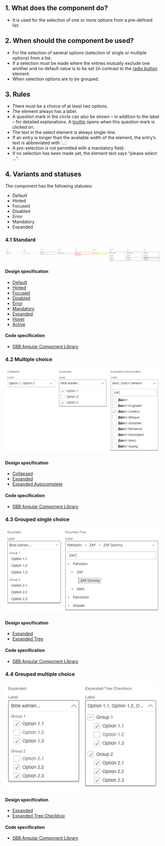 ## 1. What does the component do? 
* It is used for the selection of one or more options from a pre-defined list.


## 2. When should the component be used?
* For the selection of several options (selection of single or multiple options) from a list.
* If a selection must be made where the entries mutually exclude one another and no default value is to be set (in contrast to the [radio button](https://digital.sbb.ch/en/webapps/components/radiobutton) element.
* When selection options are to be grouped.


## 3. Rules
* There must be a choice of at least two options.
* The element always has a label.
* A question mark in the circle can also be shown – in addition to the label – for detailed explanations. A [tooltip](https://digital.sbb.ch/en/webapps/components/tooltip) opens when this question mark is clicked on.
* The text in the select element is always single-line.
* If an entry is longer than the available width of the element, the entry’s text is abbreviated with ‘…’.
* A pre-selection is not permitted with a mandatory field.
* If no selection has been made yet, the element text says “please select …”.


## 4. Variants and statuses
The component has the following statuses:
* Default
* Hinted
* Focused
* Disabled
* Error
* Mandatory
* Expanded

### 4.1 Standard
![Image of the select component in the standard variant](https://raw.githubusercontent.com/sbb-design-systems/design-system-webapp-documentation/master/documentation/components/select/images/Select_Default.png 'class: image')

#### Design specification
* [Default](https://www.sketch.com/s/58b25e4c-bf9c-4f74-973f-503538fcbea2/a/5ynoRd#Inspector)
* [Hinted](https://www.sketch.com/s/58b25e4c-bf9c-4f74-973f-503538fcbea2/a/v88vv84#Inspector)
* [Focused](https://www.sketch.com/s/58b25e4c-bf9c-4f74-973f-503538fcbea2/a/bDLaGj#Inspector)
* [Disabled](https://www.sketch.com/s/58b25e4c-bf9c-4f74-973f-503538fcbea2/a/Wjdn2k#Inspector)
* [Error](https://www.sketch.com/s/58b25e4c-bf9c-4f74-973f-503538fcbea2/a/3LoxWm#Inspector)
* [Mandatory](https://www.sketch.com/s/58b25e4c-bf9c-4f74-973f-503538fcbea2/a/4aabbaD#Inspector)
* [Expanded](https://www.sketch.com/s/58b25e4c-bf9c-4f74-973f-503538fcbea2/a/r79r5A#Inspector)
* [Hover](https://www.sketch.com/s/58b25e4c-bf9c-4f74-973f-503538fcbea2/a/nKQDZl#Inspector)
* [Active](https://www.sketch.com/s/58b25e4c-bf9c-4f74-973f-503538fcbea2/a/QqD1Mb#Inspector)

#### Code specification
* [SBB Angular Component Library](https://sbb-angular.app.sbb.ch/business/components/select)

### 4.2 Multiple choice 
![Image of the select component with multiple choice](https://raw.githubusercontent.com/sbb-design-systems/design-system-webapp-documentation/master/documentation/components/select/images/select_multi.png 'class: image')

#### Design specification
* [Collapsed](https://www.sketch.com/s/58b25e4c-bf9c-4f74-973f-503538fcbea2/a/xz0QA0#Inspector)
* [Expanded](https://www.sketch.com/s/58b25e4c-bf9c-4f74-973f-503538fcbea2/a/EAeGJq#Inspector)
* [Expanded Autocomplete](https://www.sketch.com/s/58b25e4c-bf9c-4f74-973f-503538fcbea2/a/j14rpb#Inspector)

#### Code specification
* [SBB Angular Component Library](https://sbb-angular.app.sbb.ch/business/components/select)

### 4.3 Grouped single choice
![Image of the select component with grouped entries](https://raw.githubusercontent.com/sbb-design-systems/design-system-webapp-documentation/master/documentation/components/select/images/Select_Grouped_Single.png 'class: image')

#### Design specification
* [Expanded](https://www.sketch.com/s/58b25e4c-bf9c-4f74-973f-503538fcbea2/a/dAgjMj#Inspector)
* [Expanded Tree](https://www.sketch.com/s/58b25e4c-bf9c-4f74-973f-503538fcbea2/a/m4Ye4w#Inspector)

#### Code specification
* [SBB Angular Component Library](https://sbb-angular.app.sbb.ch/business/components/select)

### 4.4 Grouped multiple choice
![Image of the select component with grouped entries and multiple choice](https://raw.githubusercontent.com/sbb-design-systems/design-system-webapp-documentation/master/documentation/components/select/images/Select_Grouped_Multi.png 'class: image')

#### Design specification
* [Expanded](https://www.sketch.com/s/58b25e4c-bf9c-4f74-973f-503538fcbea2/a/zJyK5l#Inspector)
* [Expanded Tree Checkbox](https://www.sketch.com/s/58b25e4c-bf9c-4f74-973f-503538fcbea2/a/ZZVnLv#Inspector)

#### Code specification
* [SBB Angular Component Library](https://sbb-angular.app.sbb.ch/business/components/select)
